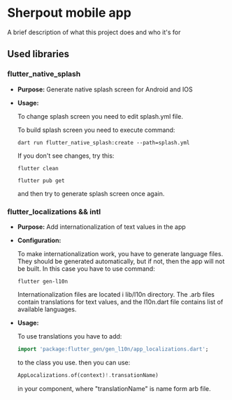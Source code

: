 
# Sherpout mobile app

A brief description of what this project does and who it's for


## Used libraries

### flutter_native_splash

- **Purpose:** Generate native splash screen for Android and IOS


- **Usage:**

    To change splash screen you need to edit splash.yml file.

    To build splash screen you need to execute command:

    ```console
    dart run flutter_native_splash:create --path=splash.yml
    ```

    If you don't see changes, try this:

    ```console
    flutter clean

    flutter pub get
    ```

    and then try to generate splash screen once again.

### flutter_localizations && intl

- **Purpose:** Add internationalization of text values in the app


- **Configuration:**

  To make internationalization work, you have to generate language files. They should be generated automatically, but if not, then the app will not be built. In this case you have to use command:

    ```console
    flutter gen-l10n
    ```
  
  Internationalization files are located i lib/l10n directory. The .arb files contain translations for text values, and the l10n.dart file contains list of available languages.


- **Usage:**

  To use translations you have to add:
  ```dart
  import 'package:flutter_gen/gen_l10n/app_localizations.dart';
  ```
  to the class you use. then you can use:
  ```dart
  AppLocalizations.of(context)!.transationName)
  ```
  in your component, where "translationName" is name form arb file.
  


